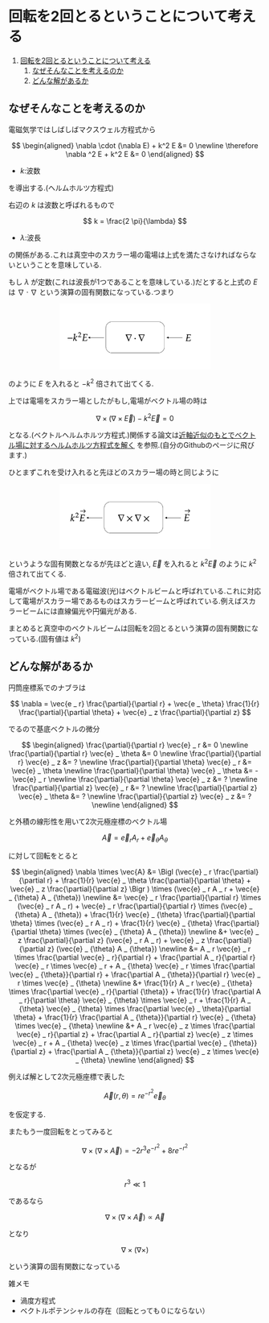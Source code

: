 # 回転を2回とるということについて考える

1. [回転を2回とるということについて考える](#回転を2回とるということについて考える)
   1. [なぜそんなことを考えるのか](#なぜそんなことを考えるのか)
   2. [どんな解があるか](#どんな解があるか)


## なぜそんなことを考えるのか

電磁気学ではしばしばマクスウェル方程式から

$$
\begin{aligned}
\nabla \cdot (\nabla E) + k^2 E &= 0 \newline
\therefore \nabla ^2 E + k^2 E &= 0
\end{aligned}
$$

- $k:$波数

を導出する.(ヘルムホルツ方程式)

右辺の $k$ は波数と呼ばれるもので

$$
k = \frac{2 \pi}{\lambda}
$$

- $\lambda:$波長

の関係がある.これは真空中のスカラー場の電場は上式を満たさなければならないということを意味している.

もし $\lambda$ が定数(これは波長が1つであることを意味している.)だとすると上式の $E$ は $\nabla \cdot \nabla$ という演算の固有関数になっている.つまり

<div align="center">
<img src="pic\nabla_cdot_nabla.png" alt="alt text" width="300">
</div>

のように $E$ を入れると $-k^2$ 倍されて出てくる.

上では電場をスカラー場としたがもし,電場がベクトル場の時は

$$
\nabla \times (\nabla \times \vec{E}) - k^2 \vec{E} = 0
$$

となる.(ベクトルヘルムホルツ方程式.)関係する論文は[近軸近似のもとでベクトル場に対するヘルムホルツ方程式を解く](https://github.com/sk0ik/Vector_Beam_Paper_List/blob/main/README.md#%E8%BF%91%E8%BB%B8%E8%BF%91%E4%BC%BC%E3%81%AE%E3%82%82%E3%81%A8%E3%81%A7%E3%83%99%E3%82%AF%E3%83%88%E3%83%AB%E5%A0%B4%E3%81%AB%E5%AF%BE%E3%81%99%E3%82%8B%E3%83%98%E3%83%AB%E3%83%A0%E3%83%9B%E3%83%AB%E3%83%84%E6%96%B9%E7%A8%8B%E5%BC%8F%E3%82%92%E8%A7%A3%E3%81%8F)
を参照.(自分のGithubのページに飛びます.)

ひとまずこれを受け入れると先ほどのスカラー場の時と同じように

<div align="center">
<img src="pic\nabla_times_nabla_times.png" alt="alt text" width="300">
</div>

というような固有関数となるが先ほどと違い, $\vec{E}$ を入れると $k^2 \vec{E}$ のように $k^2$ 倍されて出てくる.

電場がベクトル場である電磁波(光)はベクトルビームと呼ばれている.これに対応して電場がスカラー場であるものはスカラービームと呼ばれている.例えばスカラービームには直線偏光や円偏光がある.

まとめると真空中のベクトルビームは回転を2回とるという演算の固有関数になっている.(固有値は $k^2$)

## どんな解があるか

円筒座標系でのナブラは

$$
\nabla = \vec{e _ r} \frac{\partial}{\partial r} + \vec{e _ \theta} \frac{1}{r} \frac{\partial}{\partial \theta} + \vec{e} _ z \frac{\partial}{\partial z}
$$

でるので基底ベクトルの微分

$$
\begin{aligned}
\frac{\partial}{\partial r} \vec{e} _ r
&=
0 \newline
\frac{\partial}{\partial r} \vec{e} _ \theta
&=
0 \newline
\frac{\partial}{\partial r} \vec{e} _ z
&=
? \newline
\frac{\partial}{\partial \theta} \vec{e} _ r
&=
\vec{e} _ \theta \newline
\frac{\partial}{\partial \theta} \vec{e} _ \theta
&=
-\vec{e} _ r \newline
\frac{\partial}{\partial \theta} \vec{e} _ z
&=
? \newline
\frac{\partial}{\partial z} \vec{e} _ r
&=
? \newline
\frac{\partial}{\partial z} \vec{e} _ \theta
&=
? \newline
\frac{\partial}{\partial z} \vec{e} _ z
&=
? \newline
\end{aligned}
$$

と外積の線形性を用いて2次元極座標のベクトル場

$$
\vec{A} = \vec{e} _ r A _ r  + \vec{e} _ {\theta} A _ {\theta} 
$$

に対して回転をとると

$$
\begin{aligned}
\nabla \times \vec{A} &=
\Bigl (\vec{e} _ r \frac{\partial}{\partial r} + \frac{1}{r} \vec{e} _ \theta \frac{\partial}{\partial \theta} + \vec{e} _ z \frac{\partial}{\partial z} \Bigr ) \times (\vec{e} _ r A _ r + \vec{e} _ {\theta} A _ {\theta}) \newline
&=
\vec{e} _ r \frac{\partial}{\partial r} \times (\vec{e} _ r A _ r) + \vec{e} _ r \frac{\partial}{\partial r} \times (\vec{e} _ {\theta} A _ {\theta}) + \frac{1}{r} \vec{e} _ {\theta} \frac{\partial}{\partial \theta} \times (\vec{e} _ r A _ r) + \frac{1}{r} \vec{e} _ {\theta} \frac{\partial}{\partial \theta} \times (\vec{e} _ {\theta} A _ {\theta}) \newline
&+
\vec{e} _ z \frac{\partial}{\partial z} (\vec{e} _ r A _ r) + \vec{e} _ z \frac{\partial}{\partial z} (\vec{e} _ {\theta} A _ {\theta}) \newline
&=
A _ r \vec{e} _ r \times \frac{\partial \vec{e} _ r}{\partial r} + \frac{\partial A _ r}{\partial r} \vec{e} _ r \times \vec{e} _ r  + A _ {\theta} \vec{e} _ r \times \frac{\partial \vec{e} _ {\theta}}{\partial r} + \frac{\partial A _ {\theta}}{\partial r} \vec{e} _ r \times \vec{e} _ {\theta} \newline
&+
\frac{1}{r} A _ r \vec{e} _ {\theta} \times \frac{\partial \vec{e} _ r}{\partial {\theta}} + \frac{1}{r} \frac{\partial A _ r}{\partial \theta} \vec{e} _ {\theta} \times \vec{e} _ r + \frac{1}{r} A _ {\theta} \vec{e} _ {\theta} \times \frac{\partial \vec{e} _ \theta}{\partial \theta} + \frac{1}{r} \frac{\partial A _ {\theta}}{\partial r} \vec{e} _ {\theta} \times \vec{e} _ {\theta} \newline
&+
A _ r \vec{e} _ z \times \frac{\partial \vec{e} _ r}{\partial z} + \frac{\partial A _ r}{\partial z} \vec{e} _ z \times \vec{e} _ r +
A _ {\theta} \vec{e} _ z \times \frac{\partial \vec{e} _ {\theta}}{\partial z} + \frac{\partial A _ {\theta}}{\partial z} \vec{e} _ z \times \vec{e} _ {\theta} \newline
\end{aligned}
$$

例えば解として2次元極座標で表した

$$
\vec{A}(r, \theta) = re^{-r^2} \vec{e} _ {\theta}
$$

を仮定する.

またもう一度回転をとってみると

$$
\nabla \times (\nabla \times \vec{A}) = -2r^3e^{-r^2} + 8re^{-r^2}
$$

となるが

$$
r^3 \ll 1
$$

であるなら

$$
\nabla \times (\nabla \times \vec{A}) \propto \vec{A}
$$

となり

$$
\nabla \times (\nabla \times)
$$

という演算の固有関数になっている

雑メモ
- 渦度方程式
- ベクトルポテンシャルの存在（回転とっても０にならない）